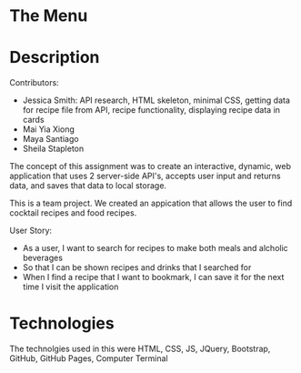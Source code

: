 # The Menu

# Description

Contributors:
- Jessica Smith:
    API research, HTML skeleton, minimal CSS, getting data for recipe file from API, recipe functionality, displaying recipe data in cards
- Mai Yia Xiong
- Maya Santiago
- Sheila Stapleton

The concept of this assignment was to create an interactive, dynamic, web application that uses 2 server-side API's, accepts user input and returns data, and saves that data to local storage. 

This is a team project. We created an appication that allows the user to find cocktail recipes and food recipes.

User Story:
- As a user, I want to search for recipes to make both meals and alcholic beverages
- So that I can be shown recipes and drinks that I searched for
- When I find a recipe that I want to bookmark, I can save it for the next time I visit the application

# Technologies

The technolgies used in this were HTML, CSS, JS, JQuery, Bootstrap, GitHub, GitHub Pages, Computer Terminal